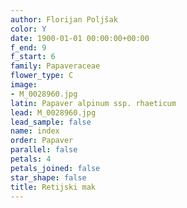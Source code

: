 ```yaml
---
author: Florijan Poljšak
color: Y
date: 1900-01-01 00:00:00+00:00
f_end: 9
f_start: 6
family: Papaveraceae
flower_type: C
image:
- M_0028960.jpg
latin: Papaver alpinum ssp. rhaeticum
lead: M_0028960.jpg
lead_sample: false
name: index
order: Papaver
parallel: false
petals: 4
petals_joined: false
star_shape: false
title: Retijski mak
---
```


